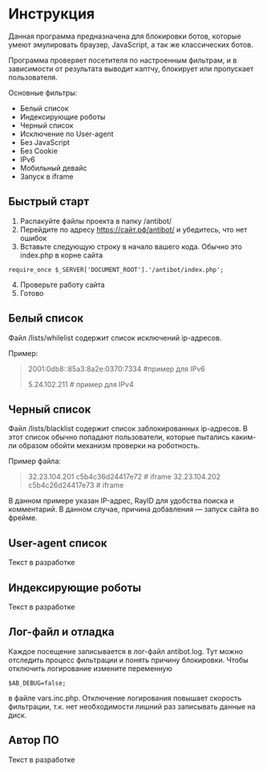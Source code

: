 # Инструкция

Данная программа предназначена для блокировки ботов, которые умеют эмулировать браузер, JavaScript, а так же классических ботов.

Программа проверяет посетителя по настроенным фильтрам, и в зависимости от результата выводит каптчу, блокирует или пропускает пользователя.

Основные фильтры:

* Белый список
* Индексирующие роботы
* Черный список
* Исключение по User-agent
* Без JavaScript
* Без Cookie
* IPv6
* Мобильный девайс
* Запуск в iframe

## Быстрый старт

1. Распакуйте файлы проекта в папку /antibot/
2. Перейдите по адресу https://сайт.рф/antibot/ и убедитесь, что нет ошибок
3. Вставьте следующую строку в начало вашего кода. Обычно это index.php в корне сайта

```
require_once $_SERVER['DOCUMENT_ROOT'].'/antibot/index.php';
```

4. Проверьте работу сайта
5. Готово

## Белый список

Файл /lists/whilelist содержит список исключений ip-адресов.

Пример:

> 2001:0db8::85a3:8a2e:0370:7334 #пример для IPv6
>
> 5.24.102.211 # пример для IPv4

## Черный список

Файл /lists/blacklist содержит список заблокированных ip-адресов. В этот список обычно попадают пользователи, которые пытались каким-ли образом обойти механизм проверки на роботность.

Пример файла:

> 32.23.104.201 c5b4c36d24417e72 # iframe
> 32.23.104.202 c5b4c26d24417e73 # iframe

В данном примере указан IP-адрес, RayID для удобства поиска и комментарий. В данном случае, причина добавления — запуск сайта во фрейме.

## User-agent список

Текст в разработке

## Индексирующие роботы

Текст в разработке

## Лог-файл и отладка

Каждое посещение записывается в лог-файл antibot.log. Тут можно отследить процесс фильтрации и понять причину блокировки. Чтобы отключить логирование измените переменную

```
$AB_DEBUG=false;
```

в файле vars.inc.php. Отключение логирования повышает скорость фильтрации, т.к. нет необходимости лишний раз записывать данные на диск.

## Автор ПО

Текст в разработке
